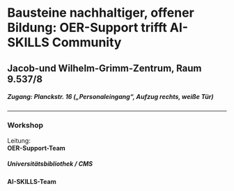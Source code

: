 # Bausteine nachhaltiger, offener Bildung: OER-Support trifft AI-SKILLS Community 
## Jacob-und Wilhelm-Grimm-Zentrum, Raum 9.537/8 
##### Zugang: Planckstr. 16 („Personaleingang“, Aufzug rechts, weiße Tür)
---
### Workshop
Leitung: \
**OER-Support-Team**  
##### Universitätsbibliothek / CMS
**AI-SKILLS-Team**  

